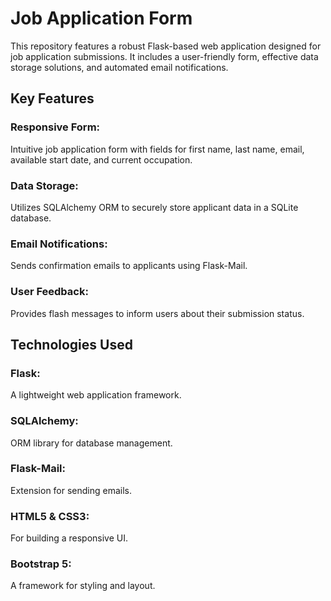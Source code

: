 # Job Application Form
This repository features a robust Flask-based web application designed for job application submissions. It includes a user-friendly form, effective data storage solutions, and automated email notifications.

## Key Features
### Responsive Form: 
Intuitive job application form with fields for first name, last name, email, available start date, and current occupation.

### Data Storage: 
Utilizes SQLAlchemy ORM to securely store applicant data in a SQLite database.

### Email Notifications:
Sends confirmation emails to applicants using Flask-Mail.

### User Feedback:
Provides flash messages to inform users about their submission status.

## Technologies Used
### Flask:
A lightweight web application framework.

### SQLAlchemy:
ORM library for database management.

### Flask-Mail:
Extension for sending emails.

### HTML5 & CSS3:
For building a responsive UI.

### Bootstrap 5:
A framework for styling and layout.